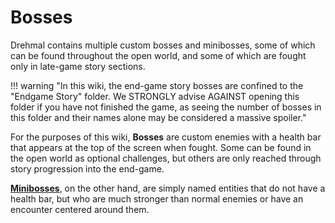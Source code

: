 # Bosses

Drehmal contains multiple custom bosses and minibosses, some of which can be found throughout the open world, and some of which are fought only in late-game story sections.

!!! warning "In this wiki, the end-game story bosses are confined to the "Endgame Story" folder. We STRONGLY advise AGAINST opening this folder if you have not finished the game, as seeing the number of bosses in this folder and their names alone may be considered a massive spoiler."

For the purposes of this wiki, **Bosses** are custom enemies with a health bar that appears at the top of the screen when fought. Some can be found in the open world as optional challenges, but others are only reached through story progression into the end-game.

**[Minibosses](/Story_and_Features/Bosses/Minibosses/)**, on the other hand, are simply named entities that do not have a health bar, but who are much stronger than normal enemies or have an encounter centered around them.